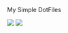 My Simple DotFiles

<img src="https://github.com/Quiet-01/DotFiles/blob/main/1.png?raw=true" />

<img src="https://github.com/Quiet-01/DotFiles/blob/main/polybar2/polybar/1.png?raw=true" />
